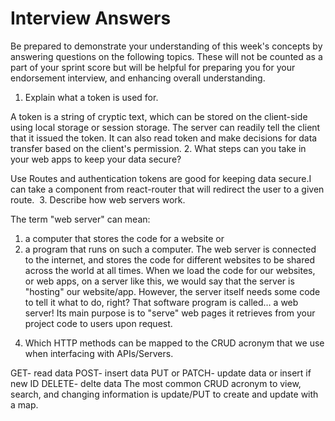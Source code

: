 # Interview Answers
Be prepared to demonstrate your understanding of this week's concepts by answering questions on the following topics. These will not be counted as a part of your sprint score but will be helpful for preparing you for your endorsement interview, and enhancing overall understanding.
​
1. Explain what a token is used for.

A token is a string of cryptic text, which can be stored on the client-side using local storage or session storage. The server can readily tell the client that it issued the token. It can also read token and make decisions for data transfer based on the client's permission.
​
2. What steps can you take in your web apps to keep your data secure?

Use Routes and authentication tokens are good for keeping data secure.I can take a  <Redirect /> component from react-router that will redirect the user to a given route.
​
3. Describe how web servers work.

The term "web server" can mean: 
1) a computer that stores the code for a website or 
2) a program that runs on such a computer.
The web server is connected to the internet, and stores the code for different websites to be shared across the world at all times. 
When we load the code for our websites, or web apps, on a server like this, we would say that the server is "hosting" our website/app.
However, the server itself needs some code to tell it what to do, right? That software program is called… a web server! 
Its main purpose is to "serve" web pages it retrieves from your project code to users upon request.
​
4. Which HTTP methods can be mapped to the CRUD acronym that we use when interfacing with APIs/Servers.

GET- read data
POST- insert data
PUT or PATCH- update data or insert if new ID
DELETE- delte data 
The most common CRUD acronym to view, search, and changing information is update/PUT to create and update with a map.
